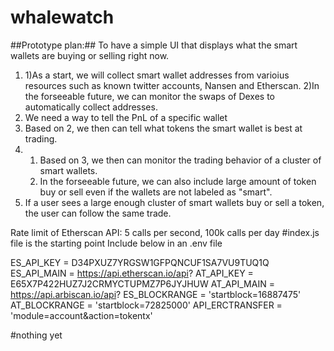 # whalewatch


##Prototype plan:##
To have a simple UI that displays what the smart wallets are buying or selling right now. 
1. 1)As a start, we will collect smart wallet addresses from varioius resources such as known twitter accounts, Nansen and Etherscan.
   2)In the forseeable future, we can monitor the swaps of Dexes to automatically collect addresses.
2. We need a way to tell the PnL of a specific wallet
3. Based on 2, we then can tell what tokens the smart wallet is best at trading.
4.  1) Based on 3, we then can monitor the trading behavior of a cluster of smart wallets.
    2) In the forseeable future, we can also include large amount of token buy or sell even if the wallets are not labeled as "smart".
5. If a user sees a large enough cluster of smart wallets buy or sell a token, the user can follow the same trade.



Rate limit of Etherscan API: 5 calls per second, 100k calls per day
#index.js file is the starting point
Include below in an .env file

ES_API_KEY  = D34PXUZ7YRGSW1GFPQNCUF1SA7VU9TUQ1Q
ES_API_MAIN = https://api.etherscan.io/api?
AT_API_KEY          = E65X7P422HUZ7J2CRMYCTUPMZ7P6JYJHUW
AT_API_MAIN         = https://api.arbiscan.io/api?
ES_BLOCKRANGE       = 'startblock=16887475'
AT_BLOCKRANGE       = 'startblock=72825000'
API_ERCTRANSFER     = 'module=account&action=tokentx'


#nothing yet
